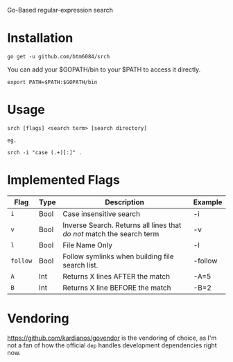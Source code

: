 Go-Based regular-expression search

# Installation
```
go get -u github.com/btm6084/srch
```

You can add your $GOPATH/bin to your $PATH to access it directly.
```
export PATH=$PATH:$GOPATH/bin
```

# Usage
```
srch [flags] <search term> [search directory]

eg.

srch -i "case (.+)[:]" .
```

# Implemented Flags

| Flag | Type | Description | Example
--- | --- | --- | ---
| `i` | Bool | Case insensitive search | -i
| `v` | Bool | Inverse Search. Returns all lines that *do not* match the search term | -v
| `l` | Bool | File Name Only | -l
| `follow` | Bool | Follow symlinks when building file search list. | -follow
| `A` | Int | Returns X lines AFTER the match | -A=5
| `B` | Int | Returns X line BEFORE the match | -B=2

# Vendoring
https://github.com/kardianos/govendor is the vendoring of choice, as I'm not a fan of how the official `dep` handles development dependencies right now.